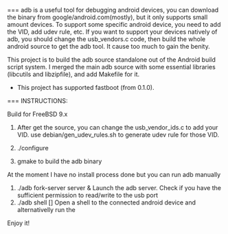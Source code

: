 ===
adb is a useful tool for debugging android devices, you can download the
binary from google/android.com(mostly), but it only supports small amount
devices. To support some specific android device, you need to add the VID,
add udev rule, etc.
If you want to support your devices natively of adb, you should change the
usb_vendors.c code, then build the whole android source to get the adb tool.
It cause too much to gain the benity.

This project is to build the adb source standalone out of the Android build
script system. I merged the main adb source with some essential libraries
(libcutils and libzipfile), and add Makefile for it.

* This project has supported fastboot (from 0.1.0).

===
INSTRUCTIONS:

Build for FreeBSD 9.x

1. After get the source, you can change the usb_vendor_ids.c to add your VID.
    use debian/gen_udev_rules.sh to generate udev rule for those VID.

3. ./configure

2. gmake
   to build the adb binary

At the moment I have no install process done but you can run adb manually

1. ./adb fork-server server & 
   Launch the adb server. Check if you have the sufficient permission to read/write to the usb port
2. ./adb shell [<command>]
   Open a shell to the connected android device and alternativelly run the <command>


Enjoy it!
